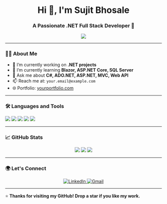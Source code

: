 <h1 align="center">Hi 👋, I'm Sujit Bhosale</h1>
<h3 align="center">A Passionate .NET Full Stack Developer 🚀</h3>

<p align="center">
  <img src="https://readme-typing-svg.herokuapp.com?color=00FF00&lines=Welcome+to+my+GitHub!;I+love+to+code+%F0%9F%92%BB;Let%27s+build+something+great+together!" />
</p>

---

### 👨‍💻 About Me

- 🔭 I’m currently working on **.NET projects**
- 🌱 I’m currently learning **Blazor, ASP.NET Core, SQL Server**
- 💬 Ask me about **C#, ADO.NET, ASP.NET, MVC, Web API**
- 📫 Reach me at: `your.email@example.com`
- 🌐 Portfolio: [yourportfolio.com](https://yourportfolio.com)

---

### 🛠️ Languages and Tools

<p align="left">
  <img src="https://img.shields.io/badge/C%23-239120?style=for-the-badge&logo=c-sharp&logoColor=white"/>
  <img src="https://img.shields.io/badge/.NET-512BD4?style=for-the-badge&logo=dotnet&logoColor=white"/>
  <img src="https://img.shields.io/badge/SQL%20Server-CC2927?style=for-the-badge&logo=microsoftsqlserver&logoColor=white"/>
  <img src="https://img.shields.io/badge/Visual%20Studio-5C2D91?style=for-the-badge&logo=visualstudio&logoColor=white"/>
  <img src="https://img.shields.io/badge/GitHub-100000?style=for-the-badge&logo=github&logoColor=white"/>
</p>

---

### 📈 GitHub Stats

<p align="center">
  <img src="https://github-readme-stats.vercel.app/api?username=sujitbhosale&show_icons=true&theme=tokyonight" />
  <img src="https://github-readme-streak-stats.herokuapp.com/?user=sujitbhosale&theme=tokyonight" />
  <img src="https://github-readme-stats.vercel.app/api/top-langs/?username=sujitbhosale&layout=compact&theme=tokyonight" />
</p>

---

### 🌍 Let's Connect

<p align="center">
  <a href="https://linkedin.com/in/yourlinkedin" target="_blank">
    <img alt="LinkedIn" src="https://img.shields.io/badge/LinkedIn-blue?style=for-the-badge&logo=linkedin&logoColor=white" />
  </a>
  <a href="mailto:your.email@example.com">
    <img alt="Gmail" src="https://img.shields.io/badge/Gmail-red?style=for-the-badge&logo=gmail&logoColor=white" />
  </a>
</p>

---

⭐ **Thanks for visiting my GitHub! Drop a star if you like my work.**

